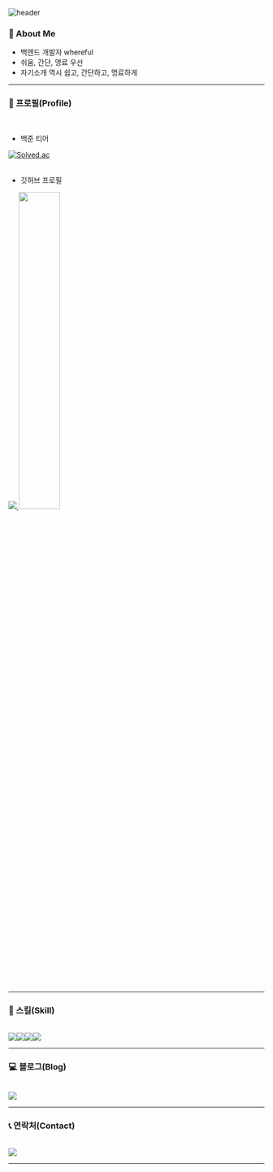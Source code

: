 ![header](https://capsule-render.vercel.app/api?type=wave&color=auto&height=300&section=header&text=whereful&fontSize=90)

### 🚀 About Me
- 백엔드 개발자 whereful
- 쉬움, 간단, 명료 우선
- 자기소개 역시 쉽고, 간단하고, 명료하게
 ---

### 📌 프로필(Profile)
<br>

-  백준 티어

[![Solved.ac](http://mazassumnida.wtf/api/v2/generate_badge?boj=whereful)](https://solved.ac/whereful)  
<br>

-  깃허브 프로필
  
<a href="s">
  <img src="https://github-readme-stats.vercel.app/api/top-langs/?username=whereful&exclude_repo=whereful.github.io&layout=compact&theme=tokyonight" />
</a>
<a href="s">
  <img src="https://github-readme-stats.vercel.app/api?username=whereful&theme=tokyonight&show_icons=true" width="40%" />
</a>

---

### 🔨  스킬(Skill)
<br>
<div style="display:flex; flex-direction:row;">
    <img src="https://img.shields.io/badge/java-007396?style=for-the-badge&logo=java&logoColor=white"> 
    <img src="https://img.shields.io/badge/Spring Boot-6DB33F?style=for-the-badge&logo=spring boot&logoColor=white"> 
    <img src="https://img.shields.io/badge/Gradle-02303A?style=for-the-badge&logo=gradle&logoColor=white">
    <img src="https://img.shields.io/badge/Python-3766AB?style=for-the-badge&logo=Python&logoColor=white"/>
</div>

---

### 💻  블로그(Blog)
<br>

<div style="display:flex; flex-direction:row;">
    <a href="https://whereful.tistory.com">
        <img src="https://img.shields.io/badge/Tistory-000000?style=for-the-badge&logo=Tistory&logoColor=white"> 
    </a>
</div>

---

###  📞 연락처(Contact) 
<br>
<div style="display:flex; flex-direction:row;">
    <a href="mailto:where5224@gmail.com">
        <img src="https://img.shields.io/badge/Gmail-EA4335?style=for-the-badge&logo=Gmail&logoColor=white"> 
    </a>
</div>

---
